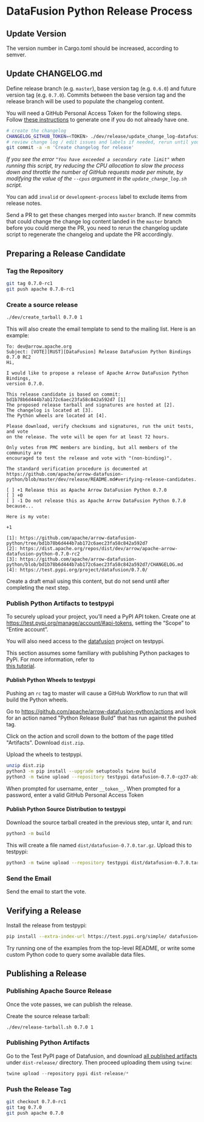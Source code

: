 <!---
  Licensed to the Apache Software Foundation (ASF) under one
  or more contributor license agreements.  See the NOTICE file
  distributed with this work for additional information
  regarding copyright ownership.  The ASF licenses this file
  to you under the Apache License, Version 2.0 (the
  "License"); you may not use this file except in compliance
  with the License.  You may obtain a copy of the License at

    http://www.apache.org/licenses/LICENSE-2.0

  Unless required by applicable law or agreed to in writing,
  software distributed under the License is distributed on an
  "AS IS" BASIS, WITHOUT WARRANTIES OR CONDITIONS OF ANY
  KIND, either express or implied.  See the License for the
  specific language governing permissions and limitations
  under the License.
-->

# DataFusion Python Release Process

## Update Version

The version number in Cargo.toml should be increased, according to semver.

## Update CHANGELOG.md

Define release branch (e.g. `master`), base version tag (e.g. `0.6.0`) and future version tag (e.g. `0.7.0`). Commits
between the base version tag and the release branch will be used to populate the changelog content.

You will need a GitHub Personal Access Token for the following steps. Follow
[these instructions](https://docs.github.com/en/authentication/keeping-your-account-and-data-secure/creating-a-personal-access-token)
to generate one if you do not already have one.

```bash
# create the changelog
CHANGELOG_GITHUB_TOKEN=<TOKEN> ./dev/release/update_change_log-datafusion-python.sh master 0.7.0 0.6.0
# review change log / edit issues and labels if needed, rerun until you are happy with the result
git commit -a -m 'Create changelog for release'
```

_If you see the error `"You have exceeded a secondary rate limit"` when running this script, try reducing the CPU
allocation to slow the process down and throttle the number of GitHub requests made per minute, by modifying the
value of the `--cpus` argument in the `update_change_log.sh` script._

You can add `invalid` or `development-process` label to exclude items from
release notes.

Send a PR to get these changes merged into `master` branch. If new commits that
could change the change log content landed in the `master` branch before you
could merge the PR, you need to rerun the changelog update script to regenerate
the changelog and update the PR accordingly.

## Preparing a Release Candidate

### Tag the Repository

```bash
git tag 0.7.0-rc1
git push apache 0.7.0-rc1
```

### Create a source release

```bash
./dev/create_tarball 0.7.0 1
```

This will also create the email template to send to the mailing list. Here is an example:

```
To: dev@arrow.apache.org
Subject: [VOTE][RUST][DataFusion] Release DataFusion Python Bindings 0.7.0 RC2
Hi,

I would like to propose a release of Apache Arrow DataFusion Python Bindings,
version 0.7.0.

This release candidate is based on commit: bd1b78b6d444b7ab172c6aec23fa58c842a592d7 [1]
The proposed release tarball and signatures are hosted at [2].
The changelog is located at [3].
The Python wheels are located at [4].

Please download, verify checksums and signatures, run the unit tests, and vote
on the release. The vote will be open for at least 72 hours.

Only votes from PMC members are binding, but all members of the community are
encouraged to test the release and vote with "(non-binding)".

The standard verification procedure is documented at https://github.com/apache/arrow-datafusion-python/blob/master/dev/release/README.md#verifying-release-candidates.

[ ] +1 Release this as Apache Arrow DataFusion Python 0.7.0
[ ] +0
[ ] -1 Do not release this as Apache Arrow DataFusion Python 0.7.0 because...

Here is my vote:

+1

[1]: https://github.com/apache/arrow-datafusion-python/tree/bd1b78b6d444b7ab172c6aec23fa58c842a592d7
[2]: https://dist.apache.org/repos/dist/dev/arrow/apache-arrow-datafusion-python-0.7.0-rc2
[3]: https://github.com/apache/arrow-datafusion-python/blob/bd1b78b6d444b7ab172c6aec23fa58c842a592d7/CHANGELOG.md
[4]: https://test.pypi.org/project/datafusion/0.7.0/
```

Create a draft email using this content, but do not send until after completing the next step.

### Publish Python Artifacts to testpypi

To securely upload your project, you’ll need a PyPI API token. Create one at
https://test.pypi.org/manage/account/#api-tokens, setting the “Scope” to “Entire account”.

You will also need access to the [datafusion](https://test.pypi.org/project/datafusion/) project on testpypi.

This section assumes some familiary with publishing Python packages to PyPi. For more information, refer to \
[this tutorial](https://packaging.python.org/en/latest/tutorials/packaging-projects/#uploading-the-distribution-archives).

#### Publish Python Wheels to testpypi

Pushing an `rc` tag to master will cause a GitHub Workflow to run that will build the Python wheels.

Go to https://github.com/apache/arrow-datafusion-python/actions and look for an action named "Python Release Build"
that has run against the pushed tag.

Click on the action and scroll down to the bottom of the page titled "Artifacts". Download `dist.zip`.

Upload the wheels to testpypi.

```bash
unzip dist.zip
python3 -m pip install --upgrade setuptools twine build
python3 -m twine upload --repository testpypi datafusion-0.7.0-cp37-abi3-*.whl
```

When prompted for username, enter `__token__`. When prompted for a password, enter a valid GitHub Personal Access Token

#### Publish Python Source Distribution to testpypi

Download the source tarball created in the previous step, untar it, and run:

```bash
python3 -m build
```

This will create a file named `dist/datafusion-0.7.0.tar.gz`. Upload this to testpypi:

```bash
python3 -m twine upload --repository testpypi dist/datafusion-0.7.0.tar.gz
```

### Send the Email

Send the email to start the vote.

## Verifying a Release

Install the release from testpypi:

```bash
pip install --extra-index-url https://test.pypi.org/simple/ datafusion==0.7.0
```

Try running one of the examples from the top-level README, or write some custom Python code to query some available
data files.

## Publishing a Release

### Publishing Apache Source Release

Once the vote passes, we can publish the release.

Create the source release tarball:

```bash
./dev/release-tarball.sh 0.7.0 1
```

### Publishing Python Artifacts

Go to the Test PyPI page of Datafusion, and download
[all published artifacts](https://test.pypi.org/project/datafusion/#files) under `dist-release/` directory. Then proceed
uploading them using `twine`:

```py
twine upload --repository pypi dist-release/*
```

### Push the Release Tag

```bash
git checkout 0.7.0-rc1
git tag 0.7.0
git push apache 0.7.0
```
